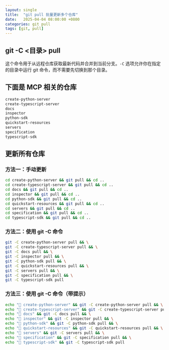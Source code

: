 ```yaml
---
layout: single
title:  "git pull 批量更新多个仓库"
date:   2025-04-04 08:00:00 +0800
categories: git pull
tags: [git, pull]
---
```


## git -C <目录> pull

这个命令用于从远程仓库获取最新代码并合并到当前分支。`-C` 选项允许你在指定的目录中运行 git 命令，而不需要先切换到那个目录。


## 下面是 MCP 相关的仓库

```bash
create-python-server
create-typescript-server
docs
inspector
python-sdk
quickstart-resources
servers
specification
typescript-sdk
```

## 更新所有仓库

### 方法一：手动更新

```bash
cd create-python-server && git pull && cd ..
cd create-typescript-server && git pull && cd ..
cd docs && git pull && cd ..
cd inspector && git pull && cd ..
cd python-sdk && git pull && cd ..
cd quickstart-resources && git pull && cd ..
cd servers && git pull && cd ..
cd specification && git pull && cd ..
cd typescript-sdk && git pull && cd ..
```

### 方法二：使用 git -C 命令

```bash
git -C create-python-server pull && \
git -C create-typescript-server pull && \
git -C docs pull && \
git -C inspector pull && \
git -C python-sdk pull && \
git -C quickstart-resources pull && \
git -C servers pull && \
git -C specification pull && \
git -C typescript-sdk pull
```

### 方法三：使用 git -C 命令（带提示）

```bash
echo "🚗 create-python-server" && git -C create-python-server pull && \
echo "🚗 create-typescript-server" && git -C create-typescript-server pull && \
echo "🚗 docs" && git -C docs pull && \
echo "🚗 inspector" && git -C inspector pull && \
echo "🚗 python-sdk" && git -C python-sdk pull && \
echo "🚗 quickstart-resources" && git -C quickstart-resources pull && \
echo "🚗 servers" && git -C servers pull && \
echo "🚗 specification" && git -C specification pull && \
echo "🚗 typescript-sdk" && git -C typescript-sdk pull
```
